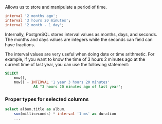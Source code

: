 
Allows us to store and manipulate a period of time.
```sql
interval '2 months ago';
interval '3 hours 20 minutes';
interval '2 month - 1 day';
```

Internally, PostgreSQL stores interval values as months, days, and seconds. The months and days values are integers while the seconds can field can have fractions.

The interval values are very useful when doing date or time arithmetic. For example, if you want to know the time of 3 hours 2 minutes ago at the current time of last year, you can use the following statement:
```sql
SELECT
	now(),
	now() - INTERVAL '1 year 3 hours 20 minutes'
             AS "3 hours 20 minutes ago of last year";
```

### Proper types for selected columns
```sql
select album.title as album,
	sum(milliseconds) * interval '1 ms' as duration
	...
```
